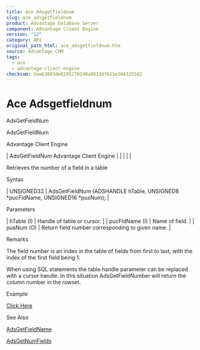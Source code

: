```yaml
---
title: Ace Adsgetfieldnum
slug: ace_adsgetfieldnum
product: Advantage Database Server
component: Advantage Client Engine
version: "12"
category: API
original_path_html: ace_adsgetfieldnum.htm
source: Advantage CHM
tags:
  - ace
  - advantage-client-engine
checksum: dae63803de62952702d0a8033dfb13e3043255d2
---
```


# Ace Adsgetfieldnum

AdsGetFieldNum

AdsGetFieldNum

Advantage Client Engine

| AdsGetFieldNum  Advantage Client Engine |  |  |  |  |

Retrieves the number of a field in a table

Syntax

| UNSIGNED32 | AdsGetFieldNum (ADSHANDLE hTable,  UNSIGNED8 \*pucFldName,  UNSIGNED16 \*pusNum); |

Parameters

| hTable (I) | Handle of table or cursor. |
| pucFldName (I) | Name of field. |
| pusNum (O) | Return field number corresponding to given name. |

Remarks

The field number is an index in the table of fields from first to last, with the index of the first field being 1.

When using SQL statements the table handle parameter can be replaced with a cursor handle. In this situation AdsGetFieldNumber will return the column number in the rowset.

Example

[Click Here](ace_examples.md#adsgetfieldnumexample)

See Also

[AdsGetFieldName](ace_adsgetfieldname.md)

[AdsGetNumFields](ace_adsgetnumfields.md)
